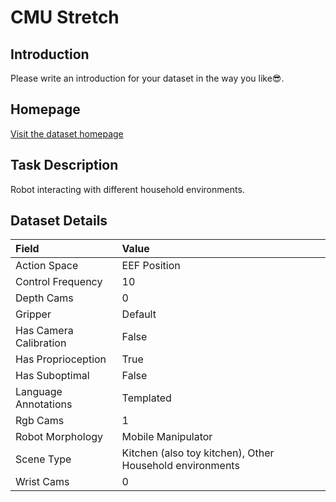 # CMU Stretch


## Introduction

Please write an introduction for your dataset in the way you like:sunglasses:.


## Homepage

[Visit the dataset homepage](https://robo-affordances.github.io/)


## Task Description

Robot interacting with different household environments.


## Dataset Details

| Field                            | Value                    |
|:---------------------------------|:-------------------------|
| Action Space                     | EEF Position           |
| Control Frequency                     | 10           |
| Depth Cams                     | 0           |
| Gripper                     | Default           |
| Has Camera Calibration                     | False           |
| Has Proprioception                     | True           |
| Has Suboptimal                     | False           |
| Language Annotations                     | Templated           |
| Rgb Cams                     | 1           |
| Robot Morphology                     | Mobile Manipulator           |
| Scene Type                     | Kitchen (also toy kitchen), Other Household environments           |
| Wrist Cams                     | 0           |


